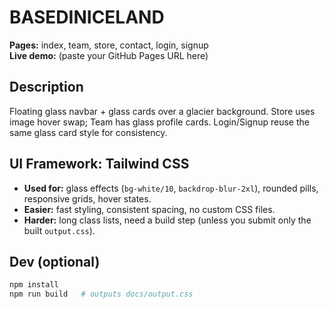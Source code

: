 # BASEDINICELAND 

**Pages:** index, team, store, contact, login, signup  
**Live demo:** (paste your GitHub Pages URL here)

## Description
Floating glass navbar + glass cards over a glacier background. Store uses image hover swap; Team has glass profile cards. Login/Signup reuse the same glass card style for consistency.

## UI Framework: Tailwind CSS
- **Used for:** glass effects (`bg-white/10`, `backdrop-blur-2xl`), rounded pills, responsive grids, hover states.
- **Easier:** fast styling, consistent spacing, no custom CSS files.
- **Harder:** long class lists, need a build step (unless you submit only the built `output.css`).

## Dev (optional)
```bash
npm install
npm run build   # outputs docs/output.css
